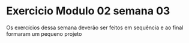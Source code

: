 # Exercicio Modulo 02 semana 03
Os exercícios dessa semana deverão ser feitos em sequência e ao final formaram um pequeno projeto
